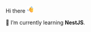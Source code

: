 Hi there <img src="https://raw.githubusercontent.com/yumengjh/picgo-images/main/test/2025-07-24/220600.webp" width="3.5%" />

🌱 I’m currently learning <strong>NestJS</strong>.<br>
<!--   🚀 Passionate about Web development, especially Vue, Node, Supabase.<br> -->

<!--   
<p align="left">
  <img 
    src="https://github-readme-stats.vercel.app/api?username=yumengjh&show_icons=true&theme=tokyonight&hide_border=true" 
    height="165px"
  />
<img 
    src="https://github-readme-stats.vercel.app/api/top-langs/?username=yumengjh&layout=compact&theme=tokyonight&hide_border=true" 
    height="180px"
  /> -->
</p>
